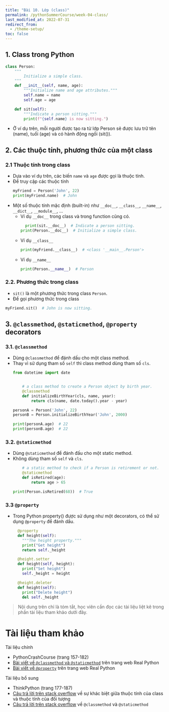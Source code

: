 ```yaml
---
title: "Bài 10. Lớp (class)"
permalink: /pythonSummerCourse/week-04-class/
last_modified_at: 2022-07-31
redirect_from:
  - /theme-setup/
toc: false
---
```

## 1. Class trong Python
```py
class Person:
    """
        Initialize a simple class.
    """
    def __init__(self, name, age):
        """Initialize name and age attributes."""
        self.name = name
        self.age = age

    def sit(self):
        """Indicate a person sitting."""
        print(f"{self.name} is now sitting.")
```
- Ở ví dụ trên, mỗi người được tạo ra từ lớp Person sẽ được lưu trữ tên (name), tuổi (age) và có hành động ngồi (sit()).

## 2. Các thuộc tính, phương thức của một class
### 2.1 Thuộc tính trong class
- Dựa vào ví dụ trên, các biến `name` và `age` được gọi là thuộc tính.
- Để truy cập các thuộc tính
  ```py
  myFriend = Person('John', 22)
  print(myFriend.name)  # John
  ```
- Một số thuộc tính mặc định (built-in) như `__doc__`, `__class__`, `__name__`, `__dict__`, `__module__`, ...
  - Ví dụ `__doc__` trong class và trong function cũng có.
    ```py
      print(sit.__doc__)  # Indicate a person sitting.
    print(Person.__doc__)  # Initialize a simple class.
    ```
  - Ví dụ `__class__`
    ```py
    print(myFriend.__class__)  # <class '__main__.Person'>
    ```
  - Ví dụ `__name__`
    ```py
    print(Person.__name__)  # Person
    ```

### 2.2. Phương thức trong class
- `sit()` là một phương thức trong class `Person`.
- Để gọi phương thức trong class
```py
myFriend.sit()  # John is now sitting.
```

## 3. `@classmethod`, `@staticmethod`, `@property` decorators
### 3.1. `@classmethod`
- Dùng `@classmethod` để đánh dấu cho một class method.
- Thay vì sử dụng tham số `self` thì class method dùng tham số `cls`.
  ```py
  from datetime import date


      # a class method to create a Person object by birth year.
      @classmethod
      def initializeBirthYear(cls, name, year):
          return cls(name, date.today().year - year)

  personA = Person('John', 22)
  personB = Person.initializeBirthYear('John', 2000)

  print(personA.age)  # 22
  print(personB.age)  # 22
  ```

### 3.2. `@staticmethod`
- Dùng `@staticmethod` để đánh đấu cho một static method.
- Không dùng tham số `self` và `cls`.
  ```py
      # a static method to check if a Person is retirement or not.
      @staticmethod
      def isRetired(age):
          return age > 65

  print(Person.isRetired(68))  # True
  ```

### 3.3 `@property`
- Trong Python property() được sử dụng như một decorators, có thể sử dụng `@property` để đánh dấu.
  ```py
    @property
    def height(self):
      """The height property."""
      print("Get height")
      return self._height

    @height.setter
    def height(self, height):
      print("Set height")
      self._height = height

    @height.deleter
    def height(self):
      print("Delete height")
      del self._height
  ```

> Nội dung trên chỉ là tóm tắt, học viên cần đọc các tài liệu liệt kê trong phần tài liệu tham khảo dưới đây.

# Tài liệu tham khảo
Tài liệu chính
- PythonCrashCourse (trang 157-182)
- [Bài viết về `@classmethod` và `@staticmethod`](https://realpython.com/instance-class-and-static-methods-demystified/) trên trang web Real Python
- [Bài viết về `@property`](https://realpython.com/python-property/) trên trang web Real Python

Tài liệu bổ sung
- ThinkPython (trang 177-187)
- [Câu trả lời trên stack overflow](https://stackoverflow.com/questions/207000/what-is-the-difference-between-class-and-instance-attributes) về sự khác biệt giữa thuộc tính của class và thuộc tính của đối tượng
- [Câu trả lời trên stack overflow](https://stackoverflow.com/questions/12179271/meaning-of-classmethod-and-staticmethod-for-beginner) về `@classmethod` và `@staticmethod`
